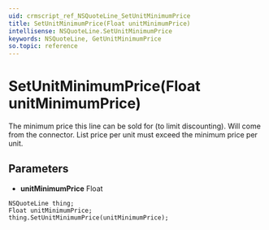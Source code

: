 ```yaml
---
uid: crmscript_ref_NSQuoteLine_SetUnitMinimumPrice
title: SetUnitMinimumPrice(Float unitMinimumPrice)
intellisense: NSQuoteLine.SetUnitMinimumPrice
keywords: NSQuoteLine, GetUnitMinimumPrice
so.topic: reference
---
```


# SetUnitMinimumPrice(Float unitMinimumPrice)

The minimum price this line can be sold for (to limit discounting). Will come from the connector. List price per unit must exceed the minimum price per unit.

## Parameters

* **unitMinimumPrice** Float

```crmscript
NSQuoteLine thing;
Float unitMinimumPrice;
thing.SetUnitMinimumPrice(unitMinimumPrice);
```

